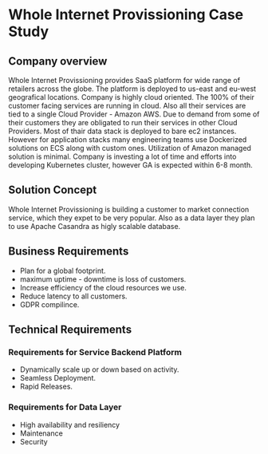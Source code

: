 # Whole Internet Provissioning Case Study
## Company overview
Whole Internet Provissioning provides SaaS platform for wide range of retailers across the globe. The platform is deployed to us-east and eu-west  geografical locations. Company is highly cloud oriented. The 100% of their customer facing services are running in cloud. Also all their services are tied to a single Cloud Provider - Amazon AWS. Due to demand from some of their customers they are obligated to run their services in other Cloud Providers. Most of thair data stack is deployed to bare ec2 instances. However for application stacks many engineering teams use Dockerized solutions on ECS along with custom ones. Utilization of Amazon managed solution is minimal. Company is investing a lot of time and efforts into developing Kubernetes cluster, however GA is expected within 6-8 month.

## Solution Concept
Whole Internet Provissioning is building a customer to market connection service, which they expet to be very popular. Also as a data layer they plan to use Apache Casandra as higly scalable database.

## Business Requirements
* Plan for a global footprint.
* maximum uptime - downtime is loss of customers.
* Increase efficiency of the cloud resources we use.
* Reduce latency to all customers.
* GDPR compilince.

## Technical Requirements
### Requirements for Service Backend Platform
* Dynamically scale up or down based on activity.
* Seamless Deployment.
* Rapid Releases.

### Requirements for Data Layer
* High availability and resiliency
* Maintenance
* Security
